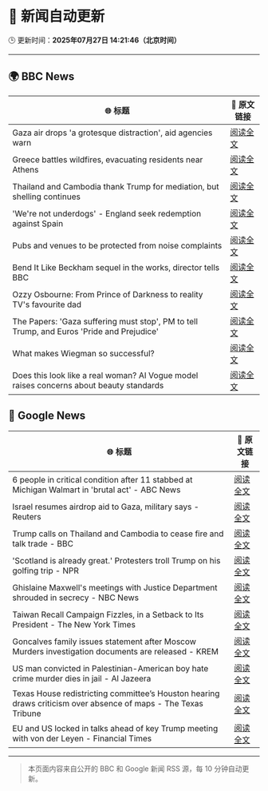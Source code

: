 # 🧠 新闻自动更新

🕒 更新时间：**2025年07月27日 14:21:46（北京时间）**

---

## 🌍 BBC News

| 🌐 标题 | 🔗 原文链接 |
|--------|-------------|
| Gaza air drops 'a grotesque distraction', aid agencies warn | [阅读全文](https://www.bbc.com/news/articles/cy08n8x6788o) |
| Greece battles wildfires, evacuating residents near Athens | [阅读全文](https://www.bbc.com/news/articles/cvgv313e381o) |
| Thailand and Cambodia thank Trump for mediation, but shelling continues | [阅读全文](https://www.bbc.com/news/articles/cy854585r32o) |
| 'We're not underdogs' - England seek redemption against Spain | [阅读全文](https://www.bbc.com/sport/football/articles/c5yl8kkp4lyo) |
| Pubs and venues to be protected from noise complaints | [阅读全文](https://www.bbc.com/news/articles/cwye5jx8y3go) |
| Bend It Like Beckham sequel in the works, director tells BBC | [阅读全文](https://www.bbc.com/news/articles/c05eje3gq61o) |
| Ozzy Osbourne: From Prince of Darkness to reality TV's favourite dad | [阅读全文](https://www.bbc.com/news/articles/cn86892w986o) |
| The Papers: 'Gaza suffering must stop', PM to tell Trump, and Euros 'Pride and Prejudice' | [阅读全文](https://www.bbc.com/news/articles/cr4e0d2wwkwo) |
| What makes Wiegman so successful? | [阅读全文](https://www.bbc.com/news/articles/cp8284r0rw0o) |
| Does this look like a real woman? AI Vogue model raises concerns about beauty standards | [阅读全文](https://www.bbc.com/news/articles/cgeqe084nn4o) |

## 📰 Google News

| 🌐 标题 | 🔗 原文链接 |
|--------|-------------|
| 6 people in critical condition after 11 stabbed at Michigan Walmart in 'brutal act' - ABC News | [阅读全文](https://news.google.com/rss/articles/CBMiqwFBVV95cUxOeFVPbUc3cnpuUlpGXzJFVHpZV0Z3Yl9GQUNRbUhxLVpwdjZvZFpIZ1Q5ajZDNTh4Znp2dnp4YkVFV1pNVkFac2M4NXN2UDB5M0ZwdTNQdUZYN0RwTll6SExWQlY0WGVUVDhFMkFCcTFRZlYwWDNyREprLWg2cUhub2MyVTMwbWZyYmdHSXpDUTE2TllDd1Fmc1phQWc5eURGdF9vVzhyY0JyZGfSAbABQVVfeXFMTmpnRC04a1Z1UkhKeDRXcWR0Z185QXRtdVV2bW5jR3A2cW8zanNjRDVnRzhZTU9KRFlNTzN0VngyenZURnlEWm5sYVpTMzlqVnVmX1FpWXBMMUxOWS1pWXhrUWJIdkNLWDcwN3JuM3NNUUFMOXp4NGdnT1hLQUJTVnozQWt3TG1iS3VHbTZKRXJUMVJfUlE2c2FDMDZQVHh5akNXcmZScGZUVks4Si10QUk?oc=5) |
| Israel resumes airdrop aid to Gaza, military says - Reuters | [阅读全文](https://news.google.com/rss/articles/CBMioAFBVV95cUxNTnlMT1lnb0x1TXEtdlVRenUtMzd1V0lqVERMZEM2ZHVHenpWajlHVF9iSmRwV0w4dFhPNVlFTlIxZ2xKem0yU1FicnJWZ3YwZXVJZ3paaldNdjZWMUpvOXZtWkpMVEYzdWF4OFI4Z2lLYW5HLXMtcGhnUk56NU9XOENnNVJLdUt0N1NNVnQzQkZuVmxSNURUZDNIZE56TERh?oc=5) |
| Trump calls on Thailand and Cambodia to cease fire and talk trade - BBC | [阅读全文](https://news.google.com/rss/articles/CBMiWkFVX3lxTE4yVmdhSk5oNEctNFdqTFoxRXktN09idl9FRmQ1QVNJdEoyVEEwbzAxWGpZby1WWjN0M3M1QkpyRWkyUWQtYkVjaXk4UWp5NUo2cl8waGJMTmZxZ9IBX0FVX3lxTFAwWFpSQjAzOS1ybzg4YnhXaTFENzl4aHplR0VBaE5GY1FGYWREZlliVmRKZ21xVDR0YWRUUGZaR3lvOG15WFZWeENyaXdGSG5DTC1wV1FTV2FWWkloSDJB?oc=5) |
| 'Scotland is already great.' Protesters troll Trump on his golfing trip - NPR | [阅读全文](https://news.google.com/rss/articles/CBMigwFBVV95cUxNakhWYWR1YXI4a3NCUklYbUZvNU4xVEgzLTFkbEJsUF80clB3NjNNWDhCbWp1OGNYV1ZEampNVS1USlkzTzZMMzQ3YU9jdU9pWkdTb2h0dlI4V0IxU1k4Yk9VTFlJZjlyMXFUSWRwLVBVdHBpd0pCNXQ0RWpvWkNQNGh5TQ?oc=5) |
| Ghislaine Maxwell's meetings with Justice Department shrouded in secrecy - NBC News | [阅读全文](https://news.google.com/rss/articles/CBMirAFBVV95cUxNQ3c4ZXB6WGpybW1BcnZlc2l5QjBYUVNYcFoxdk1ZUUpiQTFuWkxBWXVFbnBRRXkwSDduVG5IaE1xY3VuNXBBNTlnWWZ1MXd2ZHhlMDFUdnljR2NtOTZSSVhYeFhJVV82SWdSYU8zUkNhVElRMUR6VF9fUFNYUFpKRllzNUg3dnc3c2tBZnZHYVdEN0VUYUMyOEdBNThVajU4bF9veTVoekkyUW5a0gFWQVVfeXFMTlRwQ05BNGNQZlgwdXBQNENtQ0pJN2d4M3RNWXRxVnFJYy14b0gtb3VocGZqcllhTjROcnd0blcxRU5IenhScHpyR0g1QlVUa1NaNlpFSEE?oc=5) |
| Taiwan Recall Campaign Fizzles, in a Setback to Its President - The New York Times | [阅读全文](https://news.google.com/rss/articles/CBMie0FVX3lxTE9vbVNIbVRQQUdNT3ZKNTZxdUNYTGZEdzIzVm5IRFktc2lzQmZhenFBbWRFSWtyUU1VN1RCNHZVZW9Jc1dRSVNhazNIYWU3ZmpjOW5VLWdqZ1VVdXFCLUNKUVFkNFIyVkhQUjg5aE9OUXRYdkRFb3drUzQ3QQ?oc=5) |
| Goncalves family issues statement after Moscow Murders investigation documents are released - KREM | [阅读全文](https://news.google.com/rss/articles/CBMijwJBVV95cUxNUlRfSGlqdWEzOEdRd2VnSXlSc2tiTFVBTnBRenNyN1kwNi1VQW5vQ2c5Q0R6eThCd3UzN1ZvT2VBNkxIengyOElDejdZa05tbVd4MXZTdXJjeXAtQzZQeVNhck9CUlpiNlEzY3FVbnY3NFdnSm5fNk1ST2xyVl9tQ1JkTXExVTJOdmVteDM0YmNlVVJmNFBPX0pqdUZZMUFTNW9NQ3dKYWJXbXNLM1ZCTTF3UWVGZnVkajNjOWtVZ1ZKTV91dGRrd3VJNEg5S2tFOFd3Y2kwTklMYTVJRUx3R1hmVW9FdHFjTHZ5UHo3d3VnNjhJbDdWajNFdGRWVHJHNllmX0VDMlNnYnk3cGow?oc=5) |
| US man convicted in Palestinian-American boy hate crime murder dies in jail - Al Jazeera | [阅读全文](https://news.google.com/rss/articles/CBMitwFBVV95cUxOQ0l6Q0dGUVdRTjZnY0VRNGpKaVdRRThoQm1vV2pQc1pLaDJGendQbUNYM0JuWWZIc18yNU9EbnI0aERaTVJnRWFTUG94U1hELUZibFFRNFg0WTFkX0FYZjFyaUYxSnFFZFNiWGE1VTBjT3A5QjVwbmpYanFxZE44aC16QzJ1bFAyRmJkM2hjaFA5V0E4NjlrWHdVbEloWXN0Und6SV9qd2VGSTdYYkJ6aWI5STZmLW_SAbwBQVVfeXFMUGl0a1l4V1VkYUxhSXMyVnRuNnlZZTNJZ1FXU0VOQzdFU19hLUdBOFpKTk5fM0R0UG03b0tKSzlfYXBQRkIyQ2ljNXUzWmNLTGkydEwxcmZPdFNVOUFKTEhDcTQ3YmlZdFNDWG5YNXNod3ZqYXJsN201QkhjaDBDeTlXbVZudWJMcG5zc3FOS3lGcWw1ZUVPbzkySEJMSUJ6eXBWQWZnaGtVV0JSajVDdjVzOWdHZEpzbjZieXA?oc=5) |
| Texas House redistricting committee’s Houston hearing draws criticism over absence of maps - The Texas Tribune | [阅读全文](https://news.google.com/rss/articles/CBMifkFVX3lxTE9YT2dXcGhqM0FTSjlXNWh3MXpmRXVuOHliRlZIOGQta2l3U3BOSE9uN21oZDZ6ZEZFN1RINHIyZ2t3VjY4NkhfNnpodF9PZnJLTjNzR1dreFNBSGJwM0hObGZTVUFpaDc3MkdHX1NsVlJEYUphZS1XeWdIcGx1UQ?oc=5) |
| EU and US locked in talks ahead of key Trump meeting with von der Leyen - Financial Times | [阅读全文](https://news.google.com/rss/articles/CBMicEFVX3lxTE01MXFHQTNZSExMV21qMVhhaF9lWUtVaFU2U1hLOXlmcWp4blhPbmU4akNRNHUtaTlmS3g0RXJsUkRpb3oxeVVGY1lPZ2ZsWUY2OHdFM29zN3MycDExZUNfaXNIZklKM2pHT20yNFRDTTU?oc=5) |

---
> 本页面内容来自公开的 BBC 和 Google 新闻 RSS 源，每 10 分钟自动更新。